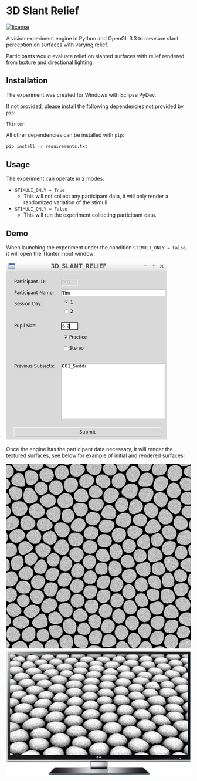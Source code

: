 # 3D Slant Relief

[![license](https://img.shields.io/github/license/suddi/3DSlantRelief.svg?maxAge=2592000)](https://github.com/suddi/3DSlantRelief/blob/master/LICENSE)

A vision experiment engine in Python and OpenGL 3.3 to measure slant perception on surfaces with varying relief.

Participants would evaluate relief on slanted surfaces with relief rendered from texture and directional lighting.

## Installation

The experiment was created for Windows with Eclipse PyDev.

If not provided, please install the following dependencies not provided by `pip`:

````
Tkinter
````

All other dependencies can be installed with `pip`:

````sh
pip install -r requirements.txt
````

## Usage

The experiment can operate in 2 modes:

- `STIMULI_ONLY = True`
    - This will not collect any participant data, it will only render a randomized variation of the stimuli
- `STIMULI_ONLY = False`
    - This will run the experiment collecting participant data.

## Demo

When launching the experiment under the condition `STIMULI_ONLY = False`, it will open the Tkinter input window:

![Tkinter Input Window](img/demo/input.jpg)

Once the engine has the participant data necessary, it will render the textured surfaces, see below for example of initial and rendered surfaces:

![Colormap](img/stimuli/colormaps/1.png)
![Rendered Image on Screen](img/demo/sample.png)
